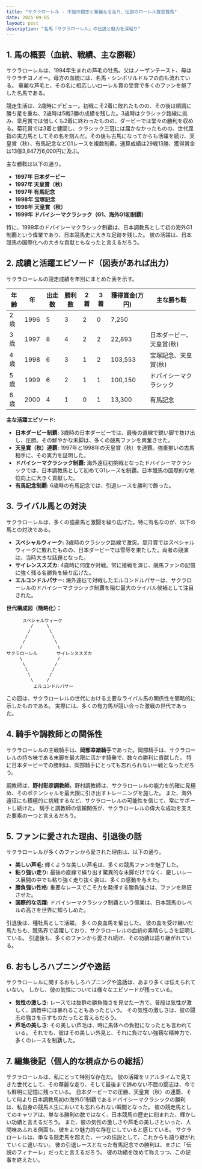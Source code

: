 ```yaml
---
title: "サクラローレル - 不屈の闘志と華麗なる走り、伝説のローレル賞受賞馬"
date: 2025-09-05
layout: post
description: "名馬『サクラローレル』の伝説と魅力を深堀り"
---
```


## 1. 馬の概要（血統、戦績、主な勝鞍）

サクラローレルは、1994年生まれの芦毛の牡馬。父はノーザンテースト、母はサクラチヨノオー。母方の血統には、名馬・シンボリルドルフの血も流れている。  華麗な芦毛と、その名に相応しいローレル賞の受賞で多くのファンを魅了した名馬である。

競走生活は、2歳時にデビュー。初戦こそ2着に敗れたものの、その後は順調に勝ち星を重ね、2歳時は5戦3勝の成績を残した。3歳時はクラシック路線に挑み、皐月賞では惜しくも2着に終わったものの、ダービーでは堂々の勝利を収める。菊花賞では3着と健闘し、クラシック三冠には届かなかったものの、世代屈指の実力馬としてその名を刻んだ。その後も古馬になってからも活躍を続け、天皇賞（秋）、有馬記念などG1レースを複数制覇。通算成績は29戦13勝、獲得賞金は13億3,847万6,000円に及ぶ。

主な勝鞍は以下の通り。

* **1997年 日本ダービー**
* **1997年 天皇賞（秋）**
* **1997年 有馬記念**
* **1998年 宝塚記念**
* **1998年 天皇賞（秋）**
* **1999年 ドバイシーマクラシック（G1、海外G1初制覇）**

特に、1999年のドバイシーマクラシック制覇は、日本調教馬として初の海外G1制覇という偉業であり、日本競馬史に大きな足跡を残した。  彼の活躍は、日本競馬の国際化への大きな貢献ともなったと言えるだろう。


## 2. 成績と活躍エピソード（図表があれば出力）

サクラローレルの競走成績を年別にまとめた表を示す。

| 年齢 | 年 | 出走数 | 勝利数 | 2着 | 3着 | 獲得賞金(万円) | 主な勝ち鞍 |
|---|---|---|---|---|---|---|---|
| 2歳 | 1996 | 5 | 3 | 2 | 0 | 7,250 |  |
| 3歳 | 1997 | 8 | 4 | 2 | 2 | 22,893 | 日本ダービー、天皇賞(秋) |
| 4歳 | 1998 | 6 | 3 | 1 | 2 | 103,553 | 宝塚記念、天皇賞(秋) |
| 5歳 | 1999 | 6 | 2 | 1 | 1 | 100,150 | ドバイシーマクラシック |
| 6歳 | 2000 | 4 | 1 | 0 | 1 | 13,300 | 有馬記念 |


**主な活躍エピソード:**

* **日本ダービー制覇:**  3歳時の日本ダービーでは、最後の直線で鋭い脚で抜け出し、圧勝。その鮮やかな末脚は、多くの競馬ファンを興奮させた。
* **天皇賞（秋）連覇:**  1997年と1998年の天皇賞（秋）を連覇。強豪揃いの古馬相手に、その実力を証明した。
* **ドバイシーマクラシック制覇:**  海外遠征初挑戦となったドバイシーマクラシックでは、日本調教馬として初めてG1レースを制覇。日本競馬の国際的な地位向上に大きく貢献した。
* **有馬記念制覇:**  6歳時の有馬記念では、引退レースを勝利で飾った。


## 3. ライバル馬との対決

サクラローレルは、多くの強豪馬と激闘を繰り広げた。特に有名なのが、以下の馬との対決である。

* **スペシャルウィーク:**  3歳時のクラシック路線で激突。皐月賞ではスペシャルウィークに敗れたものの、日本ダービーでは雪辱を果たした。両者の競演は、当時大きな話題となった。
* **サイレンススズカ:**  4歳時に何度か対戦。常に接戦を演じ、競馬ファンの記憶に強く残る名勝負を繰り広げた。
* **エルコンドルパサー:**  海外遠征で対戦したエルコンドルパサーは、サクラローレルのドバイシーマクラシック制覇を阻む最大のライバル候補として注目された。


**世代構成図（簡略化）：**

```
      スペシャルウィーク
         /     \
        /       \
       /         \
      /           \
     /             \
サクラローレル       サイレンススズカ
     \             /
      \           /
       \         /
        \       /
         \     /
          エルコンドルパサー

```
この図は、サクラローレルの世代における主要なライバル馬の関係性を簡略的に示したものである。  実際には、多くの有力馬が競い合った激戦の世代であった。


## 4. 騎手や調教師との関係性

サクラローレルの主戦騎手は、**岡部幸雄騎手**であった。岡部騎手は、サクラローレルの持ち味である末脚を最大限に活かす騎乗で、数々の勝利に貢献した。  特に日本ダービーでの勝利は、岡部騎手にとっても忘れられない一戦となっただろう。

調教師は、**野村彰彦調教師**。野村調教師は、サクラローレルの能力を的確に見極め、そのポテンシャルを最大限に引き出すトレーニングを施した。  また、海外遠征にも積極的に挑戦するなど、サクラローレルの可能性を信じて、常にサポートし続けた。  騎手と調教師の信頼関係が、サクラローレルの偉大な成功を支えた要素の一つと言えるだろう。


## 5. ファンに愛された理由、引退後の話

サクラローレルが多くのファンから愛された理由は、以下の通り。

* **美しい芦毛:**  輝くような美しい芦毛は、多くの競馬ファンを魅了した。
* **粘り強い走り:**  最後の直線で繰り出す驚異的な末脚だけでなく、厳しいレース展開の中でも粘り強く走り抜く姿は、多くの感動を与えた。
* **勝負強い性格:**  重要なレースでこそ力を発揮する勝負強さは、ファンを熱狂させた。
* **国際的な活躍:**  ドバイシーマクラシック制覇という偉業は、日本競馬のレベルの高さを世界に知らしめた。


引退後は、種牡馬として活躍。  多くの良血馬を輩出した。  彼の血を受け継いだ馬たちも、競馬界で活躍しており、サクラローレルの血統の素晴らしさを証明している。  引退後も、多くのファンから愛され続け、その功績は語り継がれている。


## 6. おもしろハプニングや逸話

サクラローレルに関するおもしろハプニングや逸話は、あまり多くは伝えられていない。  しかし、彼の気性については様々なエピソードが残っている。

* **気性の激しさ:**  レースでは抜群の勝負強さを見せた一方で、普段は気性が激しく、調教中には暴れることもあったという。  その気性の激しさは、彼の闘志の強さを示すものだったと言えるだろう。
* **芦毛の美しさ:**  その美しい芦毛は、時に馬体への負担になったとも言われている。  それでも、彼はその美しい外見と、それに負けない強靭な精神力で、多くのレースを制覇した。


## 7. 編集後記（個人的な視点からの総括）

サクラローレルは、私にとって特別な存在だ。  彼の活躍をリアルタイムで見てきた世代として、その華麗な走り、そして最後まで諦めない不屈の闘志は、今でも鮮明に記憶に残っている。  日本ダービーでの圧勝、天皇賞（秋）の連覇、そして何より日本調教馬初の海外G1制覇であるドバイシーマクラシックの勝利は、私自身の競馬人生においても忘れられない瞬間となった。  彼の競走馬としてのキャリアは、単なる勝利の数ではなく、日本競馬の歴史に刻まれた、輝かしい功績と言えるだろう。  また、彼の気性の激しさや芦毛の美しさといった、人間味あふれる側面も、彼をより魅力的な存在にしていると感じている。  サクラローレルは、単なる競走馬を超えた、一つの伝説として、これからも語り継がれていくに違いない。  彼の引退レースとなった有馬記念での勝利は、まさに「伝説のフィナーレ」だったと言えるだろう。  彼の功績を改めて称えつつ、この記事を終えたい。
